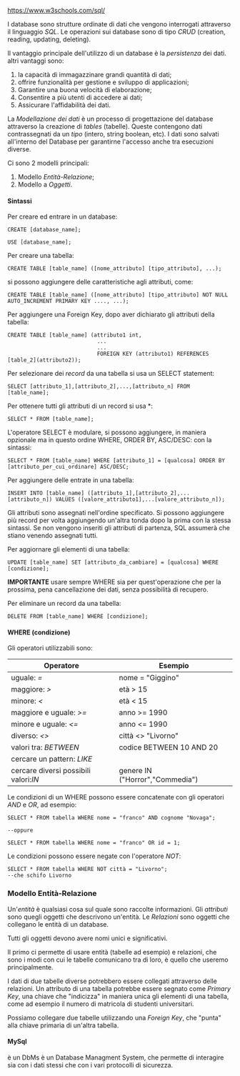 https://www.w3schools.com/sql/

I database sono strutture ordinate di dati che vengono interrogati attraverso il linguaggio *SQL*. Le operazioni sui database sono di tipo *CRUD* (creation, reading, updating, deleting).

Il vantaggio principale dell'utilizzo di un database è la *persistenza* dei dati.
altri vantaggi sono: 
1. la capacità di immagazzinare grandi quantità di dati;
2. offrire funzionalità per gestione e sviluppo di applicazioni;
3. Garantire una buona velocità di elaborazione;
4. Consentire a più utenti di accedere ai dati;
5. Assicurare l'affidabilità dei dati.

La *Modellazione dei dati* è un processo di progettazione del database attraverso la creazione di *tables* (tabelle). Queste contengono dati contrassegnati da un *tipo* (intero, string boolean, etc). I dati sono salvati all'interno del Database per garantirne l'accesso anche tra esecuzioni diverse.

Ci sono 2 modelli principali:
1. Modello *Entità-Relazione*;
2. Modello a *Oggetti*.


#### Sintassi

Per creare ed entrare in un database:
```mysql
CREATE [database_name];

USE [database_name];
```

Per creare una tabella:
```mysql
CREATE TABLE [table_name] ([nome_attributo] [tipo_attributo], ...);
```

si possono aggiungere delle caratteristiche agli attributi, come: 
```mysql
CREATE TABLE [table_name] ([nome_attributo] [tipo_attributo] NOT NULL AUTO_INCREMENT PRIMARY KEY ...., ...);
```

Per aggiungere una Foreign Key, dopo aver dichiarato gli attributi della tabella:

```mysql
CREATE TABLE [table_name] (attributo1 int,
							...
							...
							FOREIGN KEY (attributo1) REFERENCES [table_2](attributo2));
```

Per selezionare dei *record* da una tabella si usa un SELECT statement:

```mysql
SELECT [attributo_1],[attributo_2],...,[attributo_n] FROM [table_name];
```

Per ottenere tutti gli attributi di un record si usa \*:
```mysql
SELECT * FROM [table_name];
```

L'operatore SELECT è modulare, si possono aggiungere, in maniera opzionale ma in questo ordine WHERE, ORDER BY, ASC/DESC: con la sintassi:
```mysql
SELECT * FROM [table_name] WHERE [attributo_1] = [qualcosa] ORDER BY [attributo_per_cui_ordinare] ASC/DESC;
```

Per aggiungere delle entrate in una tabella:
```mysql
INSERT INTO [table_name] ([attributo_1],[attributo_2],...[attributo_n]) VALUES ([valore_attributo1],...[valore_attributo_n]);
```

Gli attributi sono assegnati nell'ordine specificato.
Si possono aggiungere più record per volta aggiungendo un'altra tonda dopo la prima con la stessa sintassi.
Se non vengono inseriti gli attributi di partenza, SQL assumerà che stiano venendo assegnati tutti.

Per aggiornare gli elementi di una tabella:

```mysql
UPDATE [table_name] SET [attributo_da_cambiare] = [qualcosa] WHERE [condizione];
```

**IMPORTANTE** usare sempre WHERE sia per quest'operazione che per la prossima, pena cancellazione dei dati, senza possibilità di recupero.

Per eliminare un record da una tabella:
```mysql
DELETE FROM [table_name] WHERE [condizione];
```

#### WHERE (condizione)

Gli operatori utilizzabili sono:

| Operatore                             | Esempio                         |
| ------------------------------------- | ------------------------------- |
| uguale: *=*                           | nome = "Giggino"                |
| maggiore: *>*                         | età > 15                        |
| minore: *<*                           | età < 15                        |
| maggiore e uguale: *>=*               | anno >= 1990                    |
| minore e uguale: *<=*                 | anno <= 1990                    |
| diverso: *<>*                         | città <> "Livorno"              |
| valori tra: *BETWEEN*                 | codice BETWEEN 10 AND 20        |
| cercare un pattern: *LIKE*            |                                 |
| cercare diversi possibili valori:*IN* | genere IN ("Horror","Commedia") |
Le condizioni di un WHERE possono essere concatenate con gli operatori *AND* e *OR*, ad esempio:

```mysql
SELECT * FROM tabella WHERE nome = "franco" AND cognome "Novaga";

--oppure

SELECT * FROM tabella WHERE nome = "franco" OR id = 1;
```

Le condizioni possono essere negate con l'operatore *NOT*:

```mysql
SELECT * FROM tabella WHERE NOT città = "Livorno";
--che schifo Livorno
```



### Modello Entità-Relazione

Un'*entità* è qualsiasi cosa sul quale sono raccolte informazioni.
Gli *attributi* sono quegli oggetti che descrivono un'entità.
Le *Relazioni* sono oggetti che collegano le entità di un database.

Tutti gli oggetti devono avere nomi unici e significativi.

Il primo ci permette di usare entità (tabelle ad esempio) e relazioni, che sono i modi con cui le tabelle comunicano tra di loro, è quello che useremo principalmente.


I dati di due tabelle diverse potrebbero essere collegati attraverso delle relazioni. Un attributo di una tabella potrebbe essere segnato come *Primary Key*, una chiave che "indicizza" in maniera unica gli elementi di una tabella, come ad esempio il numero di matricola di studenti universitari.

Possiamo collegare due tabelle utilizzando una *Foreign Key*, che "punta" alla chiave primaria di un'altra tabella.


#### MySql
è un DbMs è un Database Managment System, che permette di interagire sia con i dati stessi che con i vari protocolli di sicurezza. 

